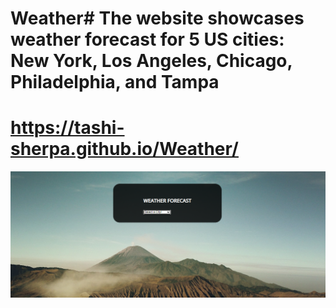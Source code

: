 # Weather# The website showcases weather forecast for 5 US cities: New York, Los Angeles, Chicago, Philadelphia, and Tampa

 # https://tashi-sherpa.github.io/Weather/

<div class="card bg-dark text-white">
    <img src="Images/WeatherForecast.png" class="card-img" alt="...">
